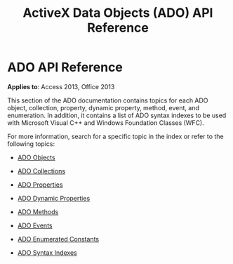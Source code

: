 ﻿---
title: ActiveX Data Objects (ADO) API Reference
TOCTitle: ADO API Reference
ms:assetid: 0fd6aff8-dbff-50c7-649f-2d9c31aedb2f
ms:mtpsurl: https://msdn.microsoft.com/library/JJ248867(v=office.15)
ms:contentKeyID: 48543275
ms.date: 09/18/2015
mtps_version: v=office.15
---

# ADO API Reference


**Applies to**: Access 2013, Office 2013

This section of the ADO documentation contains topics for each ADO object, collection, property, dynamic property, method, event, and enumeration. In addition, it contains a list of ADO syntax indexes to be used with Microsoft Visual C++ and Windows Foundation Classes (WFC).

For more information, search for a specific topic in the index or refer to the following topics:

  - [ADO Objects](ado-objects-and-interfaces.md)

  - [ADO Collections](ado-collections.md)

  - [ADO Properties](ado-properties.md)

  - [ADO Dynamic Properties](ado-dynamic-properties.md)

  - [ADO Methods](ado-methods.md)

  - [ADO Events](ado-events.md)

  - [ADO Enumerated Constants](ado-enumerated-constants.md)

  - [ADO Syntax Indexes](https://msdn.microsoft.com/library/jj248990\(v=office.15\))

